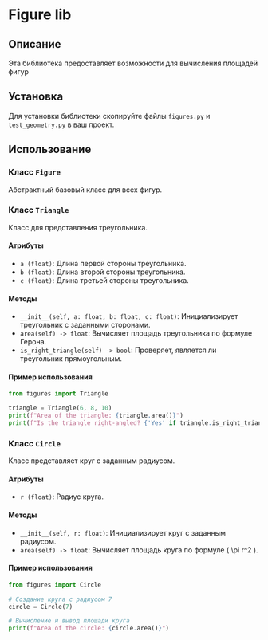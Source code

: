 # Figure lib

## Описание

Эта библиотека предоставляет возможности для вычисления площадей фигур

## Установка

Для установки библиотеки скопируйте файлы `figures.py` и `test_geometry.py` в ваш проект.

## Использование

### Класс `Figure`

Абстрактный базовый класс для всех фигур.


### Класс `Triangle`

Класс для представления треугольника.

#### Атрибуты

- `a (float)`: Длина первой стороны треугольника.
- `b (float)`: Длина второй стороны треугольника.
- `c (float)`: Длина третьей стороны треугольника.

#### Методы

- `__init__(self, a: float, b: float, c: float)`: Инициализирует треугольник с заданными сторонами.
- `area(self) -> float`: Вычисляет площадь треугольника по формуле Герона.
- `is_right_triangle(self) -> bool`: Проверяет, является ли треугольник прямоугольным.

#### Пример использования

```python
from figures import Triangle

triangle = Triangle(6, 8, 10)
print(f"Area of the triangle: {triangle.area()}")
print(f"Is the triangle right-angled? {'Yes' if triangle.is_right_triangle() else 'No'}")
```

### Класс `Circle`

Класс представляет круг с заданным радиусом.

#### Атрибуты

- `r (float)`: Радиус круга.

#### Методы

- `__init__(self, r: float)`: Инициализирует круг с заданным радиусом.
- `area(self) -> float`: Вычисляет площадь круга по формуле \( \pi r^2 \).

#### Пример использования

```python
from figures import Circle

# Создание круга с радиусом 7
circle = Circle(7)

# Вычисление и вывод площади круга
print(f"Area of the circle: {circle.area()}")
```